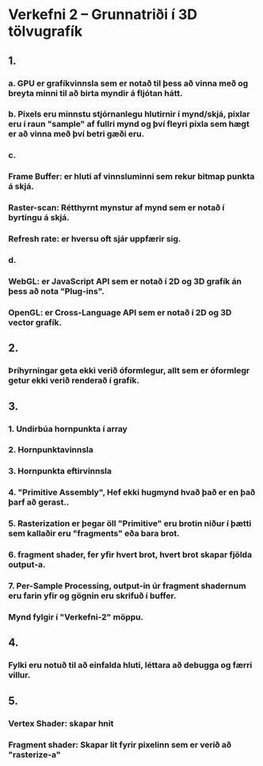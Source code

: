 # Verkefni 2 – Grunnatriði í 3D tölvugrafík
## 1. 
### a. GPU er grafíkvinnsla sem er notað til þess að vinna með og breyta minni til að birta myndir á fljótan hátt.
### b. Pixels eru minnstu stjórnanlegu hlutirnir í mynd/skjá, pixlar eru í raun "sample" af fullri mynd og því fleyri pixla sem hægt er að vinna með því betri gæði eru. 
### c. 
### Frame Buffer: er hluti af vinnsluminni sem rekur bitmap punkta á skjá.
### Raster-scan:  Rétthyrnt mynstur af mynd sem er notað í byrtingu á skjá.
### Refresh rate: er hversu oft sjár uppfærir sig.
### d.
### WebGL: er JavaScript API sem er notað í 2D og 3D grafík án þess að nota "Plug-ins".
### OpenGL: er Cross-Language API sem er notað í 2D og 3D vector grafík.
## 2.
### Þríhyrningar geta ekki verið óformlegur, allt sem er óformlegr getur ekki verið renderað í grafík.
## 3.
### 1. Undirbúa hornpunkta í array
### 2. Hornpunktavinnsla
### 3. Hornpunkta eftirvinnsla
### 4. "Primitive Assembly", Hef ekki hugmynd hvað það er en það þarf að gerast..
### 5. Rasterization er þegar öll "Primitive" eru brotin niður í þætti sem kallaðir eru "fragments" eða bara brot.
### 6. fragment shader, fer yfir hvert brot, hvert brot skapar fjölda output-a.
### 7. Per-Sample Processing, output-in úr fragment shadernum eru farin yfir og gögnin eru skrifuð í buffer.
### Mynd fylgir í "Verkefni-2" möppu.
## 4.
### Fylki eru notuð til að einfalda hluti, léttara að debugga og færri villur.
## 5.
### Vertex Shader: skapar hnit
### Fragment shader: Skapar lit fyrir pixelinn sem er verið að "rasterize-a"


